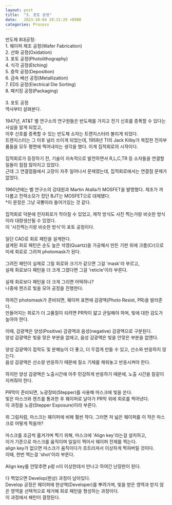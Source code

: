```yaml
---
layout: post
title:  "3. 포토 공정"
date:   2023-10-04 19:31:29 +0900
categories: Process
---
```


반도체 8대공정:<br>
1\. 웨이퍼 제조 공정(Wafer Fabrication)<br>
2\. 산화 공정(Oxidation)<br>
3\. 포토 공정(Photolithography)<br>
4\. 식각 공정(Etching)<br>
5\. 증착 공정(Deposition)<br>
6\. 금속 배선 공정(Metallization)<br>
7\. EDS 공정(Electrical Die Sorting)<br>
8\. 패키징 공정(Packaging)<br>
<br>
3\. 포토 공정<br>
역사부터 살펴본다.<br>
<br>
1947년, AT&T 벨 연구소의 연구원들은 반도체를 가지고 전기 신호를 증폭할 수 있다는 사실을 알게 되었고,<br>
이후 신호를 증폭할 수 있는 반도체 소자는 트랜지스터라 불리게 되었다.<br>
트랜지스터는 그 이후 널리 쓰이게 되었는데, 1958년 TI의 Jack Kilby가 복잡한 전자부품들을 모두 평면에 찍어내자는 생각을 했다. 이게 집적회로의 시작이다.<br>
<br>
집적회로가 등장하기 전, 기술이 지속적으로 발전하면서 R,L,C,TR 등 소자들을 연결할 일들이 점점 많아지고 있었다.<br>
근데 그 연결점들에서 고장이 자주 일어나서 문제였는데, 집적회로에서는 연결점 문제가 없었다.<br>
<br>
1960년에는 벨 연구소의 강대원과 Martin Atalla가 MOSFET을 발명했다. 제조가 까다롭고 전력소모가 컸던 BJT는 MOSFET으로 대체됐다.<br>
*이 문장은 그냥 국뽕이라 들어가있는 것 같다.<br>
<br>
집적회로 덕분에 전자회로가 작아질 수 있었고, 제작 방식도 사진 찍는거랑 비슷한 방식이라 대량생산될 수 있었다.<br>
이 '사진찍는거랑 비슷한 방식'이 포토 공정이다.<br>
<br>
일단 CAD로 회로 패턴을 설계한다.<br>
설계된 회로 패턴은 순도 높은 석영(Quartz)을 가공해서 만든 기판 위에 크롬(Cr)으로 미세 회로로 그려져 photomask가 된다.<br>
<br>
그려진 패턴이 실제로 그릴 회로와 크기가 같으면 그걸 'mask'라 부르고,<br>
실제 회로보다 패턴을 더 크게 그렸다면 그걸 'reticle'이라 부른다.<br>
<br>
실제 회로보다 패턴을 더 크게 그리면 어떡하나?<br>
나중에 렌즈로 빛을 모아 공정을 진행한다.<br>
<br>
하여간 photomask가 준비되면, 웨이퍼 표면에 감광액(Photo Resist, PR)을 발라준다.<br>
만들어지는 회로가 더 고품질이 되려면 PR막이 얇고 균일해야 하며, 빛에 대한 감도가 높아야 한다.<br>
<br>
이때, 감광액은 양성(Positive) 감광액과 음성(negative) 감광액으로 구분된다.<br>
양성 감광액은 빛을 맞은 부분을 없애고, 음성 감광액은 빛을 안맞은 부분을 없앤다.<br>
<br>
양성 감광액이 접착도 및 분해능이 더 좋고, 더 두껍게 만들 수 있고, 산소와 반응하지 않는다.<br>
음성 감광액은 산소랑 반응하기 때문에 질소 기체를 채워놓고 반응시켜야 한다.<br>
<br>
하지만 양성 감광액은 노출시간에 아주 민감하게 반응하기 때문에, 노출 시간을 칼같이 지켜줘야 한다.<br>
<br>
PR막이 준비되면, 노광장비(Stepper)를 사용해 마스크에 빛을 쏜다.<br>
빛은 마스크와 렌즈를 통과한 후 웨이퍼로 날아가 PR막 위에 회로를 찍어낸다.<br>
이 과정을 노광(Stepper Exposure)이라 부른다.<br>
<br>
위 그림처럼, 마스크는 웨이퍼에 비해 훨씬 작다. 그러면 저 넓은 웨이퍼를 이 작은 마스크로 어떻게 찍을까?<br>
<br>
마스크를 조금씩 옮겨가며 찍기 위해, 마스크에 'Align key'라는걸 설치하고,<br>
이거 기준으로 마스크를 움직이며 일일이 찍어서 웨이퍼 전체를 찍는다.<br>
align key가 없으면 마스크가 움직이다가 흐트러져서 이상하게 찍혀버릴 것이다.<br>
이때, 한번 찍는걸 'shot'이라 부른다.<br>
<br>
Align key를 안맞추면 p랑 n이 이상한데서 만나고 하여간 난장판이 된다.<br>
<br>
다 찍었으면 Develop(현상) 과정이 남아있다.<br>
Develop 공정은 웨이퍼에 현상액(Developer)를 뿌려가며, 빛을 받은 영역과 받지 않은 영역을 선택적으로 제거해 회로 패턴을 형성하는 과정이다.<br>
이 과정에서 패턴이 결정된다.<br>